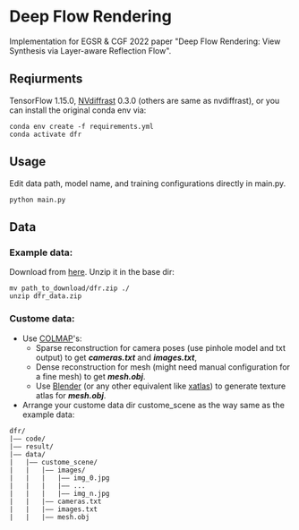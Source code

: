 # Deep Flow Rendering

Implementation for EGSR &amp; CGF 2022 paper "Deep Flow Rendering: View Synthesis via Layer-aware Reflection Flow".

## Reqiurments
TensorFlow 1.15.0, [NVdiffrast](https://github.com/NVlabs/nvdiffrast) 0.3.0 (others are same as nvdiffrast), or you can install the original conda env via:
``` 
conda env create -f requirements.yml
conda activate dfr
```


## Usage
Edit data path, model name, and training configurations directly in main.py.
```
python main.py
```

## Data
### Example data: 
Download from [here](https://github.com/turandai/dfr).
Unzip it in the base dir:
``` 
mv path_to_download/dfr.zip ./
unzip dfr_data.zip 
```
### Custome data: 
* Use [COLMAP](https://github.com/colmap/colmap)'s:
  * Sparse reconstruction for camera poses (use pinhole model and txt output) to get _**cameras.txt**_ and _**images.txt**_,
  * Dense reconstruction for mesh (might need manual configuration for a fine mesh) to get _**mesh.obj**_.
  * Use [Blender](https://www.blender.org/) (or any other equivalent like [xatlas](https://github.com/jpcy/xatlas)) to generate texture atlas for _**mesh.obj**_.
* Arrange your custome data dir custome_scene as the way same as the example data:
``` 
dfr/
|—— code/
|—— result/
|—— data/
|   |—— custome_scene/
|   |   |—— images/
|   |   |   |—— img_0.jpg
|   |   |   |—— ...
|   |   |   |—— img_n.jpg
|   |   |—— cameras.txt
|   |   |—— images.txt
|   |   |—— mesh.obj
```
